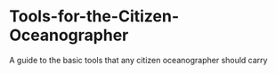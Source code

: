 # Tools-for-the-Citizen-Oceanographer
A guide to the basic tools that any citizen oceanographer should carry

